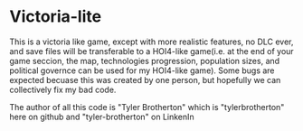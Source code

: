 # Victoria-lite
This is a victoria like game, except with more realistic features, no DLC ever, and save files will be transferable to a HOI4-like game(i.e. at the end of your game seccion, the map, technologies progression, population sizes, and 
political governce can be used for my HOI4-like game). Some bugs are expected becuase this was created by one person, but hopefully we can collectively fix my bad code. 

The author of all this code is "Tyler Brotherton" which is "tylerbrotherton" here on github and "tyler-brotherton" on LinkenIn
